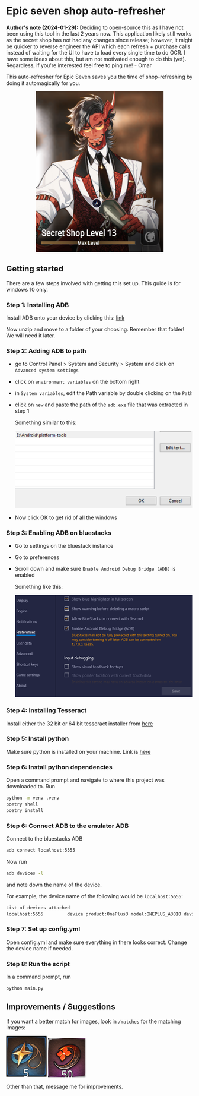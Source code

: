# Epic seven shop auto-refresher

**Author's note (2024-01-29):** Deciding to open-source this as I have not been using this tool in the last 2 years now. This application likely still works as the secret shop has not had any changes since release; however, it might be quicker to reverse engineer the API which each refresh + purchase calls instead of waiting for the UI to have to load every single time to do OCR. I have some ideas about this, but am not motivated enough to do this (yet). Regardless, if you're interested feel free to ping me! - Omar

This auto-refresher for Epic Seven saves you the time of shop-refreshing by doing it automagically for you.

<p align="center">
    <img src="./documentation/secret-shop-guy.png"></img>
</p>

## Getting started

There are a few steps involved with getting this set up. This guide is for windows 10 only.

### Step 1: Installing ADB

Install ADB onto your device by clicking this: [link](https://dl.google.com/android/repository/platform-tools-latest-windows.zip)

Now unzip and move to a folder of your choosing. Remember that folder! We will need it later.

### Step 2: Adding ADB to path

- go to Control Panel > System and Security > System and click on `Advanced system settings`
- click on `environment variables` on the bottom right
- in `System variables`, edit the Path variable by double clicking on the `Path`
- click on `new` and paste the path of the `adb.exe` file that was extracted in step 1

    Something similar to this:

    ![adb_path](./documentation/adb_path.PNG)
- Now click OK to get rid of all the windows

### Step 3: Enabling ADB on bluestacks

- Go to settings on the bluestack instance
- Go to preferences
- Scroll down and make sure `Enable Android Debug Bridge (ADB)` is enabled

    Something like this:

    ![bluestacks_adb](./documentation/bluestacks_adb.PNG)

### Step 4: Installing Tesseract

Install either the 32 bit or 64 bit tesseract installer from [here](https://github.com/UB-Mannheim/tesseract/wiki)

### Step 5: Install python

Make sure python is installed on your machine. Link is [here](https://www.python.org/downloads/windows/)

### Step 6: Install python dependencies

Open a command prompt and navigate to where this project was downloaded to. Run

```sh
python -m venv .venv
poetry shell
poetry install
```

### Step 6: Connect ADB to the emulator ADB

Connect to the bluestacks ADB

```sh
adb connect localhost:5555
```

Now run

```sh
adb devices -l
```

and note down the name of the device.

For example, the device name of the following would be `localhost:5555`:

```sh
List of devices attached
localhost:5555         device product:OnePlus3 model:ONEPLUS_A3010 device:OnePlus3T transport_id:2
```

### Step 7: Set up config.yml

Open config.yml and make sure everything in there looks correct. Change the device name if needed.

### Step 8: Run the script

In a command prompt, run

```sh
python main.py
```

## Improvements / Suggestions

If you want a better match for images, look in `/matches` for the matching images:

![Bookmarks](./matches/covenant_bookmarks.png)
![Mystics](./matches/mystic_bookmarks.png)

Other than that, message me for improvements.

